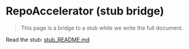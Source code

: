 <!-- status: stub; target: 150+ words -->
<!-- status: stub; target: 150+ words -->
<!-- status: stub; target: 150+ words -->
<!-- status: stub; target: 150+ words -->
<!-- status: stub; target: 150+ words -->
# RepoAccelerator (stub bridge)

> This page is a bridge to a stub while we write the full document.

Read the stub: [stub_README.md](stub_README.md)






